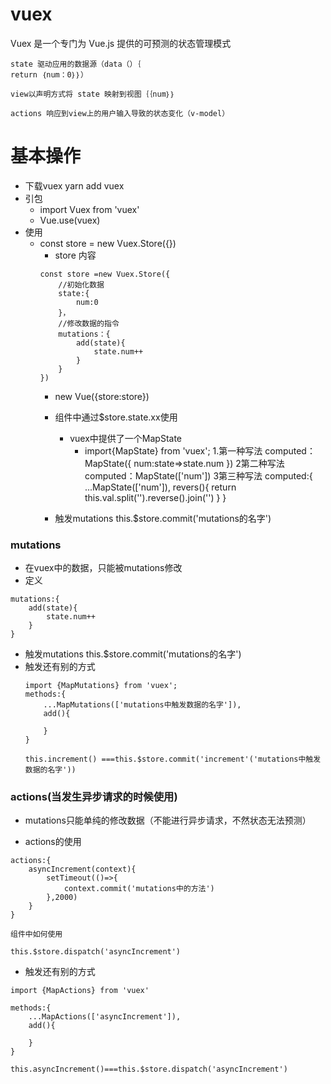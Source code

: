 # vuex
Vuex 是一个专门为 Vue.js 提供的可预测的状态管理模式

```
state 驱动应用的数据源（data（）｛
return ｛num：0｝｝）

view以声明方式将 state 映射到视图｛｛num｝｝

actions 响应到view上的用户输入导致的状态变化（v-model）
```

# 基本操作
- 下载vuex yarn add vuex
- 引包
  - import Vuex from 'vuex'
  - Vue.use(vuex)
- 使用
  - const store = new Vuex.Store({})
     - store 内容
     ```
     const store =new Vuex.Store({
         //初始化数据
         state:{
             num:0
         }，
         //修改数据的指令
         mutations：{
             add(state){
                 state.num++
             }
         }
     })
     ```
     - new Vue({store:store})

     - 组件中通过$store.state.xx使用
        - vuex中提供了一个MapState
          - import{MapState} from 'vuex';
          1.第一种写法
          computed：MapState({
              num:state=>state.num
          })
          2第二种写法
          computed：MapState(['num'])
          3第三种写法
          computed:{
              ...MapState(['num']),
              revers(){
                  return this.val.split('').reverse().join('')
              }
          }
    - 触发mutations
    this.$store.commit('mutations的名字')

### mutations
  - 在vuex中的数据，只能被mutations修改
  - 定义
  ```
  mutations:{
      add(state){
          state.num++
      }
  }
  ```
  - 触发mutations
  this.$store.commit('mutations的名字')
  - 触发还有别的方式
    ```
    import {MapMutations} from 'vuex';
    methods:{
        ...MapMutations(['mutations中触发数据的名字']),
        add(){

        }
    }

    this.increment() ===this.$store.commit('increment'('mutations中触发数据的名字'))
    ```
### actions(当发生异步请求的时候使用)
- mutations只能单纯的修改数据（不能进行异步请求，不然状态无法预测）

- actions的使用

```
actions:{
    asyncIncrement(context){
        setTimeout(()=>{
            context.commit('mutations中的方法')
        },2000)
    }
}

组件中如何使用

this.$store.dispatch('asyncIncrement')
```
- 触发还有别的方式
```
import {MapActions} from 'vuex'

methods:{
    ...MapActions(['asyncIncrement']),
    add(){

    }
}

this.asyncIncrement()===this.$store.dispatch('asyncIncrement')
```
